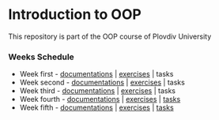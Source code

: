 # Introduction to OOP
This repository is part of the OOP course of Plovdiv University

### Weeks Schedule
* Week first - [documentations](https://github.com/pkyurkchiev/oop/tree/master/documentations/doc_0.md) | [exercises](https://github.com/pkyurkchiev/oop/tree/master/exercises/Exercise_0) | tasks
* Week second - [documentations](https://github.com/pkyurkchiev/oop/tree/master/documentations/doc_1.md) | [exercises](https://github.com/pkyurkchiev/oop/tree/master/exercises/Exercise_1) | tasks
* Week third - [documentations](https://github.com/pkyurkchiev/oop/tree/master/documentations/doc_2.md) | [exercises](https://github.com/pkyurkchiev/oop/tree/master/exercises/Exercise_2) | tasks
* Week fourth - [documentations](https://github.com/pkyurkchiev/oop/tree/master/documentations/doc_3.md) | [exercises](https://github.com/pkyurkchiev/oop/tree/master/exercises/Exercise_3) | [tasks](https://github.com/pkyurkchiev/oop/tree/master/tasks/tasks_3.md)
* Week fifth - [documentations](https://github.com/pkyurkchiev/oop/tree/master/documentations/doc_4.md) | [exercises](https://github.com/pkyurkchiev/oop/tree/master/exercises/Exercise_4) | [tasks](https://github.com/pkyurkchiev/oop/tree/master/tasks/tasks_4.md)
